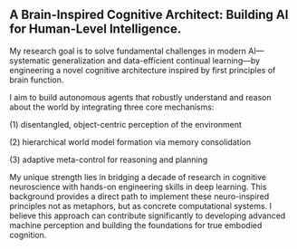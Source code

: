 ## A Brain-Inspired Cognitive Architect: Building AI for Human-Level Intelligence.

My research goal is to solve fundamental challenges in modern AI—systematic generalization and data-efficient continual learning—by engineering a novel cognitive architecture inspired by first principles of brain function.

I aim to build autonomous agents that robustly understand and reason about the world by integrating three core mechanisms: 

(1) disentangled, object-centric perception of the environment

(2) hierarchical world model formation via memory consolidation

(3) adaptive meta-control for reasoning and planning

My unique strength lies in bridging a decade of research in cognitive neuroscience with hands-on engineering skills in deep learning. This background provides a direct path to implement these neuro-inspired principles not as metaphors, but as concrete computational systems. I believe this approach can contribute significantly to developing advanced machine perception and building the foundations for true embodied cognition.
